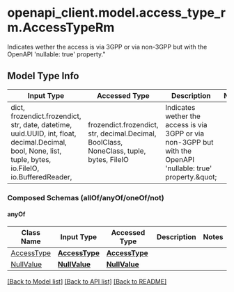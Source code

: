 # openapi_client.model.access_type_rm.AccessTypeRm

Indicates wether the access is via 3GPP or via non-3GPP but with the OpenAPI  'nullable: true' property.\" 

## Model Type Info
Input Type | Accessed Type | Description | Notes
------------ | ------------- | ------------- | -------------
dict, frozendict.frozendict, str, date, datetime, uuid.UUID, int, float, decimal.Decimal, bool, None, list, tuple, bytes, io.FileIO, io.BufferedReader,  | frozendict.frozendict, str, decimal.Decimal, BoolClass, NoneClass, tuple, bytes, FileIO | Indicates wether the access is via 3GPP or via non-3GPP but with the OpenAPI  &#x27;nullable: true&#x27; property.\&quot;  | 

### Composed Schemas (allOf/anyOf/oneOf/not)
#### anyOf
Class Name | Input Type | Accessed Type | Description | Notes
------------- | ------------- | ------------- | ------------- | -------------
[AccessType](AccessType.md) | [**AccessType**](AccessType.md) | [**AccessType**](AccessType.md) |  | 
[NullValue](NullValue.md) | [**NullValue**](NullValue.md) | [**NullValue**](NullValue.md) |  | 

[[Back to Model list]](../../README.md#documentation-for-models) [[Back to API list]](../../README.md#documentation-for-api-endpoints) [[Back to README]](../../README.md)


